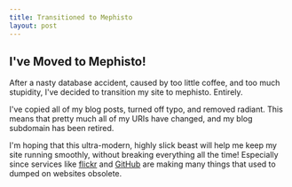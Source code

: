 ```yaml
--- 
title: Transitioned to Mephisto
layout: post
---
```

## I've Moved to Mephisto!

After a nasty database accident, caused by too little coffee, and too much stupidity, I've decided to transition my site to mephisto. Entirely.

I've copied all of my blog posts, turned off typo, and removed radiant. This means that pretty much all of my URIs have changed, and my blog subdomain has been retired.

I'm hoping that this ultra-modern, highly slick beast will help me keep my site running smoothly, without breaking everything all the time! Especially since services like [flickr](http://flickr.com) and [GitHub](http://github.com) are making many things that used to dumped on websites obsolete.
